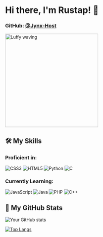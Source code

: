 # Hi there, I'm Rustap! 👋
### GitHub: [@Jynx-Host](https://github.com/Jynx-Host)

<img src="https://i.pinimg.com/736x/f3/15/8a/f3158a0e2e7096eb0cfe7186ce4c6652.jpg" width="300" alt="Luffy waving">

## 🛠️ My Skills

### Proficient in:
![CSS3](https://img.shields.io/badge/css3-%231572B6.svg?style=for-the-badge&logo=css3&logoColor=white)
![HTML5](https://img.shields.io/badge/html5-%23E34F26.svg?style=for-the-badge&logo=html5&logoColor=white)
![Python](https://img.shields.io/badge/python-3670A0?style=for-the-badge&logo=python&logoColor=ffdd54)
![C](https://img.shields.io/badge/c-%2300599C.svg?style=for-the-badge&logo=c&logoColor=white)

### Currently Learning:
![JavaScript](https://img.shields.io/badge/javascript-%23323330.svg?style=for-the-badge&logo=javascript&logoColor=%23F7DF1E)
![Java](https://img.shields.io/badge/java-%23ED8B00.svg?style=for-the-badge&logo=openjdk&logoColor=white)
![PHP](https://img.shields.io/badge/php-%23777BB4.svg?style=for-the-badge&logo=php&logoColor=white)
![C++](https://img.shields.io/badge/c++-%2300599C.svg?style=for-the-badge&logo=c%2B%2B&logoColor=white)

## 🚀 My GitHub Stats
![Your GitHub stats](https://github-readme-stats.vercel.app/api?username=Jynx-Host&show_icons=true&theme=radical)

[![Top Langs](https://github-readme-stats.vercel.app/api/top-langs/?username=Jynx-Host&layout=compact&theme=radical)](https://github.com/anuraghazra/github-readme-stats)
